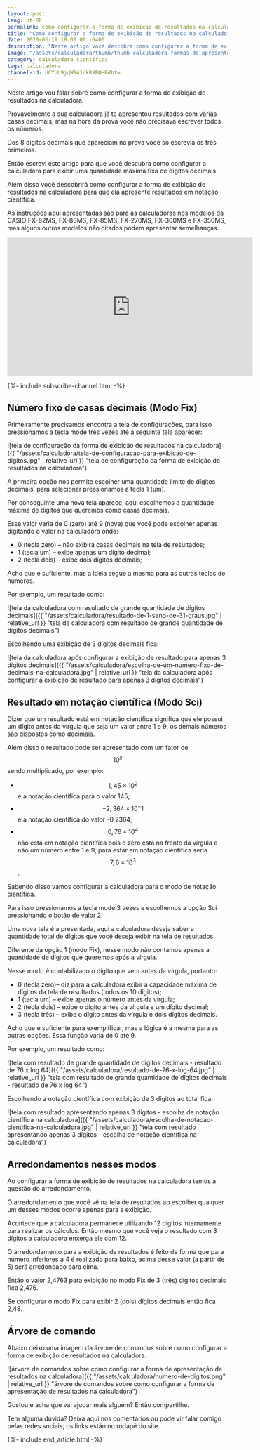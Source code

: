 ```yaml
---
layout: post
lang: pt-BR
permalink: como-configurar-a-forma-de-exibicao-de-resultados-na-calculadora
title: "Como configurar a forma de exibição de resultados na calculadora"
date: 2020-06-19 18:00:00 -0400
description: "Neste artigo você descobre como configurar a forma de exibição de resultados na sua calculadora, como o científico, número específico de decimais ou exibição normal"
image: "/assets/calculadora/thumb/thumb-calculadora-formas-de-apresentacao.png"
category: calculadora científica
tags: calculadora
channel-id: UCYUU9jqWR41rkRXBQHBdbtw
---
```


Neste artigo vou falar sobre como configurar a forma de exibição de resultados na calculadora.

Provavelmente a sua calculadora já te apresentou resultados com várias casas decimais, mas na hora da prova você não precisava escrever todos os números.

Dos 8 dígitos decimais que apareciam na prova você só escrevia os três primeiros.

Então escrevi este artigo para que você descubra como configurar a calculadora para exibir uma quantidade máxima fixa de dígitos decimais.

Além disso você descobrirá como configurar a forma de exibição de resultados na calculadora para que ela apresente resultados em notação científica.

As instruções aqui apresentadas são para as calculadoras nos modelos da CASIO FX-82MS, FX-83MS, FX-85MS, FX-270MS, FX-300MS e FX-350MS, mas alguns outros modelos não citados podem apresentar semelhanças.

<!-- Youtube Video -->
<div class="yt-video">
<iframe width="560" height="315" src="https://www.youtube.com/embed/uD7ssZfTXTQ?si=FkG6MAHrvmAC5m-_" title="YouTube video player" frameborder="0" allow="accelerometer; autoplay; clipboard-write; encrypted-media; gyroscope; picture-in-picture; web-share" allowfullscreen></iframe>
</div>

{%- include subscribe-channel.html -%}

## Número fixo de casas decimais (Modo Fix)

Primeiramente precisamos encontra a tela de configurações, para isso pressionamos a tecla mode três vezes até a seguinte tela aparecer:

![tela de configuração da forma de exibição de resultados na calculadora]({{ "/assets/calculadora/tela-de-configuracao-para-exibicao-de-digitos.jpg" | relative_url }} "tela de configuração da forma de exibição de resultados na calculadora")

A primeira opção nos permite escolher uma quantidade limite de dígitos decimais, para selecionar pressionamos a tecla 1 (um).

Por conseguinte uma nova tela aparece, aqui escolhemos a quantidade máxima de dígitos que queremos como casas decimais.

Esse valor varia de 0 (zero) até 9 (nove) que você pode escolher apenas digitando o valor na calculadora onde:

- 0 (tecla zero) – não exibirá casas decimais na tela de resultados;
- 1 (tecla um) – exibe apenas um dígito decimal;
- 2 (tecla dois) – exibe dois dígitos decimais;

Acho que é suficiente, mas a ideia segue a mesma para as outras teclas de números.

Por exemplo, um resultado como:

![tela da calculadora com resultado de grande quantidade de dígitos decimais]({{ "/assets/calculadora/resultado-de-1-seno-de-31-graus.jpg" | relative_url }} "tela da calculadora com resultado de grande quantidade de dígitos decimais")

Escolhendo uma exibição de 3 dígitos decimais fica:

![tela da calculadora após configurar a exibição de resultado para apenas 3 dígitos decimais]({{ "/assets/calculadora/escolha-de-um-numero-fixo-de-decimais-na-calculadora.jpg" | relative_url }} "tela da calculadora após configurar a exibição de resultado para apenas 3 dígitos decimais")

## Resultado em notação científica (Modo Sci)

Dizer que um resultado está em notação científica significa que ele possui um dígito antes da vírgula que seja um valor entre 1 e 9, os demais números são dispostos como decimais.

Além disso o resultado pode ser apresentado com um fator de $$10 ^ x$$ sendo multiplicado, por exemplo:

- $$1,45 \times 10 ^ 2$$ é a notação científica para o valor 145;
- $$-2,364 \times 10 ^ -1$$ é a notação científica do valor -0,2364;
- $$0,76 \times 10 ^ 4$$ não está em notação científica pois o zero está na frente da vírgula e não um número entre 1 e 9, para estar em notação científica seria $$7,6 \times 10 ^ 3$$.

Sabendo disso vamos configurar a calculadora para o modo de notação científica.

Para isso pressionamos a tecla mode 3 vezes e escolhemos a opção Sci pressionando o botão de valor 2.

Uma nova tela é a presentada, aqui a calculadora deseja saber a quantidade total de dígitos que você deseja exibir na tela de resultados.

Diferente da opção 1 (modo Fix), nesse modo não contamos apenas a quantidade de dígitos que queremos após a vírgula.

Nesse modo é contabilizado o dígito que vem antes da vírgula, portanto:

- 0 (tecla zero)– diz para a calculadora exibir a capacidade máxima de dígitos da tela de resultados (todos os 10 dígitos);
- 1 (tecla um) – exibe apenas o número antes da vírgula;
- 2 (tecla dois) – exibe o digito antes da vírgula e um dígito decimal;
- 3 (tecla três) – exibe o dígito antes da vírgula e dois dígitos decimais.

Acho que é suficiente para exemplificar, mas a lógica é a mesma para as outras opções. Essa função varia de 0 até 9.

Por exemplo, um resultado como:

![tela com resultado de grande quantidade de dígitos decimais - resultado de 76 x log 64]({{ "/assets/calculadora/resultado-de-76-x-log-64.jpg" | relative_url }} "tela com resultado de grande quantidade de dígitos decimais - resultado de 76 x log 64")

Escolhendo a notação científica com exibição de 3 dígitos ao total fica:

![tela com resultado apresentando apenas 3 dígitos - escolha de notação científica na calculadora]({{ "/assets/calculadora/escolha-de-notacao-cientifica-na-calculadora.jpg" | relative_url }} "tela com resultado apresentando apenas 3 dígitos - escolha de notação científica na calculadora")

## Arredondamentos nesses modos

Ao configurar a forma de exibição de resultados na calculadora temos a questão do arredondamento.

O arredondamento que você vê na tela de resultados ao escolher qualquer um desses modos ocorre apenas para a exibição.

Acontece que a calculadora permanece utilizando 12 dígitos internamente para realizar os cálculos. Então mesmo que você veja o resultado com 3 dígitos a calculadora enxerga ele com 12.

O arredondamento para a exibição de resultados é feito de forma que para número inferiores a 4 é realizado para baixo, acima desse valor (a partir de 5) será arredondado para cima.

Então o valor 2,4763 para exibição no modo Fix de 3 (três) dígitos decimais fica 2,476.

Se configurar o modo Fix para exibir 2 (dois) dígitos decimais então fica 2,48.

## Árvore de comando

Abaixo deixo uma imagem da árvore de comandos sobre como configurar a forma de exibição de resultados na calculadora.

![árvore de comandos sobre como configurar a forma de apresentação de resultados na calculadora]({{ "/assets/calculadora/numero-de-digitos.png" | relative_url }} "árvore de comandos sobre como configurar a forma de apresentação de resultados na calculadora")

Gostou e acha que vai ajudar mais alguém? Então compartilhe.

Tem alguma dúvida? Deixa aqui nos comentários ou pode vir falar comigo pelas redes sociais, os links estão no rodapé do site.

{%- include end_article.html -%}
